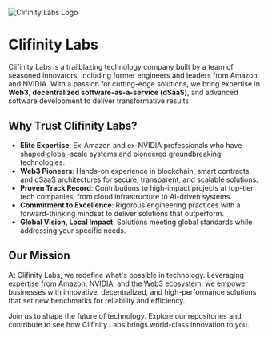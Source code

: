 

![Clifinity Labs Logo](https://avatars.githubusercontent.com/u/220575335?s=200&v=4)
# Clifinity Labs
Clifinity Labs is a trailblazing technology company built by a team of seasoned innovators, including former engineers and leaders from Amazon and NVIDIA. With a passion for cutting-edge solutions, we bring expertise in **Web3**, **decentralized software-as-a-service (dSaaS)**, and advanced software development to deliver transformative results.

## Why Trust Clifinity Labs?

- **Elite Expertise**: Ex-Amazon and ex-NVIDIA professionals who have shaped global-scale systems and pioneered groundbreaking technologies.
- **Web3 Pioneers**: Hands-on experience in blockchain, smart contracts, and dSaaS architectures for secure, transparent, and scalable solutions.
- **Proven Track Record**: Contributions to high-impact projects at top-tier tech companies, from cloud infrastructure to AI-driven systems.
- **Commitment to Excellence**: Rigorous engineering practices with a forward-thinking mindset to deliver solutions that outperform.
- **Global Vision, Local Impact**: Solutions meeting global standards while addressing your specific needs.

## Our Mission

At Clifinity Labs, we redefine what's possible in technology. Leveraging expertise from Amazon, NVIDIA, and the Web3 ecosystem, we empower businesses with innovative, decentralized, and high-performance solutions that set new benchmarks for reliability and efficiency.

Join us to shape the future of technology. Explore our repositories and contribute to see how Clifinity Labs brings world-class innovation to you.
